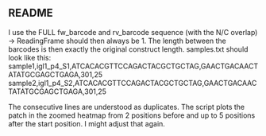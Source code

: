 ## README

I use the FULL fw_barcode and rv_barcode sequence (with the N/C overlap) → ReadingFrame should then always be 1. The length between the barcodes is then exactly the original construct length.
samples.txt should look like this:
sample1,igl1_p4_S1,ATCACACGTTCCAGACTACGCTGCTAG,GAACTGACAACTATATGCGAGCTGAGA,301,25
sample2,igl1_p4_S2,ATCACACGTTCCAGACTACGCTGCTAG,GAACTGACAACTATATGCGAGCTGAGA,301,25

The consecutive lines are understood as duplicates.
The script plots the patch in the zoomed heatmap from 2 positions before and up to 5 positions after the start position. I might adjust that again.
